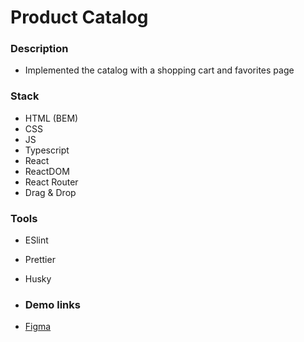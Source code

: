 # Product Catalog

### Description

- Implemented the catalog with a shopping cart and favorites page

### Stack

- HTML (BEM)
- CSS
- JS
- Typescript
- React
- ReactDOM
- React Router
- Drag & Drop

### Tools

- ESlint
- Prettier
- Husky

- ### Demo links

- [Figma](https://www.figma.com/file/T5ttF21UnT6RRmCQQaZc6L/Phone-catalog-(V2)-Original)
